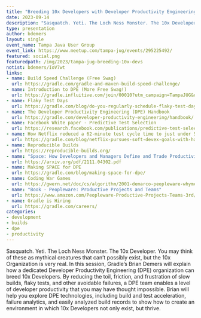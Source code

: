 ```yaml
---
title: "Breeding 10x Developers with Developer Productivity Engineering"
date: 2023-09-14
description: "Sasquatch. Yeti. The Loch Ness Monster. The 10x Developer. You may think of these as mythical creatures that can’t possibly exist, but the 10x Organization is very real."
type: presentation
author: bdemers
layout: single
event_name: Tampa Java User Group
event_link: https://www.meetup.com/tampa-jug/events/295225492/
featured: social.png
featuredpath: /img/2023/tampa-jug-breeding-10x-devs
notist: bdemers/IoV7wt
links:
- name: Build Speed Challenge (Free Swag)
  url: https://gradle.com/gradle-and-maven-build-speed-challenge/
- name: Introduction to DPE (More Free Swag!)
  url: https://gradle.influitive.com/join/00010?utm_campaign=TampaJUG&utm_medium=presentation&utm_source=live&utm_content=event-invite-1
- name: Flaky Test Days
  url: https://gradle.com/blog/do-you-regularly-schedule-flaky-test-days/
- name: The Developer Productivity Engineering (DPE) Handbook
  url: https://gradle.com/developer-productivity-engineering/handbook/
- name: Facebook White paper - Predictive Test Selection
  url: https://research.facebook.com/publications/predictive-test-selection/
- name: How Netflix reduced a 62-minute test cycle time to just under 5 minutes
  url: https://gradle.com/blog/netflix-pursues-soft-devex-goals-with-hard-devprod-metrics-using-test-distribution/
- name: Reproducible Builds
  url: https://reproducible-builds.org/
- name: "Space: How Developers and Managers Define and Trade Productivity for Quality"
  url: https://arxiv.org/pdf/2111.04302.pdf
- name: Making SPACE for DPE
  url: https://gradle.com/blog/making-space-for-dpe/
- name: Coding War Games
  url: https://gwern.net/doc/cs/algorithm/2001-demarco-peopleware-whymeasureperformance.pdf
- name: "Book - Peopleware: Productive Projects and Teams"
  url: https://www.amazon.com/Peopleware-Productive-Projects-Teams-3rd/
- name: Gradle is Hiring
  url: https://gradle.com/careers/
categories:
- development
- builds
- dpe
- productivity
---
```


Sasquatch. Yeti. The Loch Ness Monster. The 10x Developer. You may think of these as mythical creatures that can’t possibly exist, but the 10x Organization is very real. In this session, Gradle’s Brian Demers will explain how a dedicated Developer Productivity Engineering (DPE) organization can breed 10x Developers. By reducing the toil, friction, and frustration of slow builds, flaky tests, and other avoidable failures, a DPE team enables a level of developer productivity that you may have thought impossible. Brian will help you explore DPE technologies, including build and test acceleration, failure analytics, and easily analyzed build records to show how to create an environment in which 10x Developers not only exist, but thrive.
